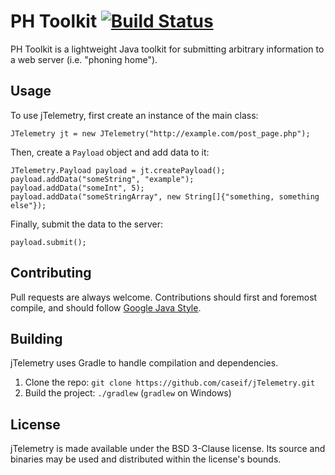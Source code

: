 PH Toolkit [![Build Status](http://ci.caseif.net/job/jTelemetry/badge/icon)](http://ci.caseif.net/job/jTelemetry/)
========

PH Toolkit is a lightweight Java toolkit for submitting arbitrary information to a web server (i.e. "phoning home").

Usage
-----

To use jTelemetry, first create an instance of the main class:

```
JTelemetry jt = new JTelemetry("http://example.com/post_page.php");
```

Then, create a `Payload` object and add data to it:

```
JTelemetry.Payload payload = jt.createPayload();
payload.addData("someString", "example");
payload.addData("someInt", 5);
payload.addData("someStringArray", new String[]{"something, something else"});
```

Finally, submit the data to the server:

```
payload.submit();
```

Contributing
------------

Pull requests are always welcome. Contributions should first and foremost compile, and should follow
[Google Java Style](https://google.github.io/styleguide/javaguide.html).

Building
--------

jTelemetry uses Gradle to handle compilation and dependencies.

1. Clone the repo: `git clone https://github.com/caseif/jTelemetry.git`
2. Build the project: `./gradlew` (`gradlew` on Windows)

License
-------

jTelemetry is made available under the BSD 3-Clause license. Its source and binaries may be used and distributed within
the license's bounds.
